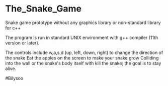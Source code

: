 # The_Snake_Game
Snake game prototype without any graphics library or non-standard library for c++

The program is run in standard UNIX environment with g++ compiler (11th version or later).

The controls include w,a,s,d (up, left, down, right) to change the direction of the snake
Eat the apples on the screen to make your snake grow
Colliding into the wall or the snake's body itself with kill the snake; the goal is to stay alive.

#Bilysoo
